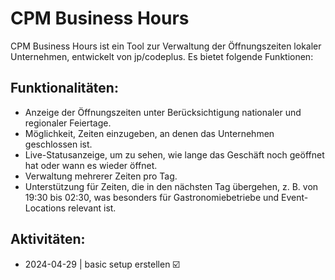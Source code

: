 # CPM Business Hours

CPM Business Hours ist ein Tool zur Verwaltung der Öffnungszeiten lokaler Unternehmen, entwickelt von jp/codeplus. 
Es bietet folgende Funktionen:

## Funktionalitäten:
- Anzeige der Öffnungszeiten unter Berücksichtigung nationaler und regionaler Feiertage.
- Möglichkeit, Zeiten einzugeben, an denen das Unternehmen geschlossen ist.
- Live-Statusanzeige, um zu sehen, wie lange das Geschäft noch geöffnet hat oder wann es wieder öffnet.
- Verwaltung mehrerer Zeiten pro Tag.
- Unterstützung für Zeiten, die in den nächsten Tag übergehen, z. B. von 19:30 bis 02:30, was besonders für Gastronomiebetriebe und Event-Locations relevant ist.


## Aktivitäten:

- 2024-04-29 |  basic setup erstellen ☑️
